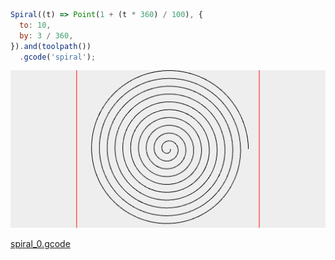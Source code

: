 ```JavaScript
Spiral((t) => Point(1 + (t * 360) / 100), {
  to: 10,
  by: 3 / 360,
}).and(toolpath())
  .gcode('spiral');
```

![Image](spiral.md.0.png)

[spiral_0.gcode](spiral.spiral_0.gcode)
